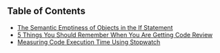 ## Table of Contents
- [The Semantic Emptiness of Objects in the If Statement](posts/the-semantic-emptiness-of-objects-in-the-if-statement.md)
- [5 Things You Should Remember When You Are Getting Code Review](posts/5-things-you-should-remember-when-you-are-getting-code-review.md)
- [Measuring Code Execution Time Using Stopwatch](posts/measuring-code-execution-time-using-stopwatch.md)